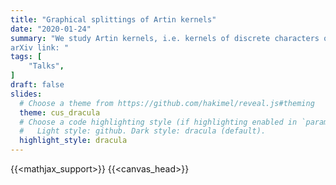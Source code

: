```yaml
---
title: "Graphical splittings of Artin kernels"
date: "2020-01-24"
summary: "We study Artin kernels, i.e. kernels of discrete characters of right-angled Artin groups, and we show that they decompose as graphs of groups in a way that can be explicitly computed from the underlying graph. When the underlying graph is chordal, we show that every such subgroup either surjects to an infinitely generated free group or is a generalized Baumslag–Solitar group of variable rank. In particular, for block graphs (e.g. trees), we obtain an explicit rank formula and discuss some features of the space of fibrations of the associated right-angled Artin group. <br>
arXiv link: "
tags: [
    "Talks",
]
draft: false
slides:
  # Choose a theme from https://github.com/hakimel/reveal.js#theming
  theme: cus_dracula
  # Choose a code highlighting style (if highlighting enabled in `params.toml`)
  #   Light style: github. Dark style: dracula (default).
  highlight_style: dracula
---
```


{{<mathjax_support>}} {{<canvas_head>}}


<p hidden>
`\(\newcommand{\N}{\mathbb{N}}
\newcommand{\Z}{\mathbb{Z}}
\newcommand{\Q}{\mathbb{Q}}
\newcommand{\R}{\mathbb{R}}
\newcommand{\LP}{\left(}
\newcommand{\RP}{\right)}
\newcommand{\LS}{\left\lbrace}
\newcommand{\RS}{\right\rbrace}
\newcommand{\LA}{\left\langle}
\newcommand{\RA}{\right\rangle}
\newcommand{\LB}{\left[}
\newcommand{\RB}{\right]}
\newcommand{\MM}{\ \middle|\ }
\newcommand{\abs}[1]{\left\vert#1\right\vert}
\newcommand{\msr}[1]{m\left(#1\right)}
\require{color}\)`
</p>
